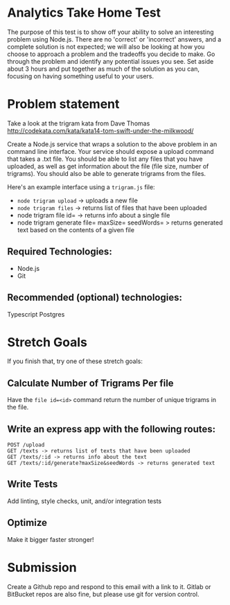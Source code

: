 # Analytics Take Home Test

The purpose of this test is to show off your ability to solve an interesting problem using Node.js. There are no 'correct' or 'incorrect' answers, and a complete solution is not expected; we will also be looking at how you choose to approach a problem and the tradeoffs you decide to make. Go through the problem and identify any potential issues you see. Set aside about 3 hours and put together as much of the solution as you can, focusing on having something useful to your users.

# Problem statement

Take a look at the trigram kata from Dave Thomas http://codekata.com/kata/kata14-tom-swift-under-the-milkwood/

Create a Node.js service that wraps a solution to the above problem in an command line interface. Your service should expose a upload command that takes a .txt file. You should be able to list any files that you have uploaded, as well as get information about the file (file size, number of trigrams). You should also be able to generate trigrams from the files.

Here's an example interface using a `trigram.js` file:
* `node trigram upload` -> uploads a new file
* `node trigram files` -> returns list of files that have been uploaded   
* node trigram file id=<id> -> returns info about a single file
* node trigram generate file=<file-id> maxSize=<size> seedWords=<words> > returns generated text based on the contents of a given file

## Required Technologies:
* Node.js
* Git

## Recommended (optional) technologies:
Typescript
Postgres  

# Stretch Goals

If you finish that, try one of these stretch goals:

## Calculate Number of Trigrams Per file
Have the `file id=<id>` command return the number of unique trigrams in the file.

## Write an express app with the following routes:
```
POST /upload
GET /texts -> returns list of texts that have been uploaded
GET /texts/:id -> returns info about the text
GET /texts/:id/generate?maxSize&seedWords -> returns generated text
```

## Write Tests
Add linting, style checks, unit, and/or integration tests

## Optimize
Make it bigger faster stronger!

# Submission
Create a Github repo and respond to this email with a link to it. Gitlab or BitBucket repos are also fine, but please use git for version control.
